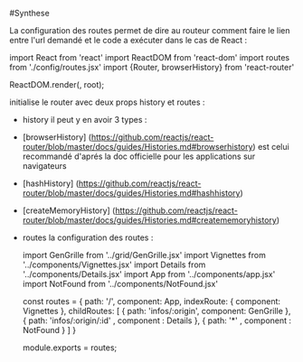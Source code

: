#Synthese

La configuration des routes permet de dire au routeur comment faire le lien entre l'url demandé et le code a exécuter
dans le cas de React :

import React from 'react'
import ReactDOM from 'react-dom'
import routes from './config/routes.jsx'
import {Router, browserHistory} from 'react-router'

ReactDOM.render(<Router history={browserHistory} routes={routes} />,
root);

initialise le router avec deux props history et routes :
 * history il peut y en avoir 3 types :
  * [browserHistory] (https://github.com/reactjs/react-router/blob/master/docs/guides/Histories.md#browserhistory) est celui recommandé d'aprés la doc officielle pour les applications sur navigateurs
  * [hashHistory] (https://github.com/reactjs/react-router/blob/master/docs/guides/Histories.md#hashhistory)
  * [createMemoryHistory] (https://github.com/reactjs/react-router/blob/master/docs/guides/Histories.md#creatememoryhistory)

* routes la configuration des routes :
  
    
    import GenGrille from '../grid/GenGrille.jsx'
    import Vignettes from '../components/Vignettes.jsx'
    import Details from '../components/Details.jsx'
    import App from '../components/app.jsx'
    import NotFound from '../components/NotFound.jsx'

    const routes = {
      path: '/',
      component: App,
      indexRoute: { component: Vignettes },
      childRoutes: [
        { path: 'infos/:origin', component: GenGrille },
        { path: 'infos/:origin/:id' , component : Details },
        { path: '\*' , component : NotFound }
      ]
    }

    module.exports = routes;
